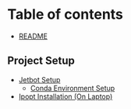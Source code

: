 # Table of contents

* [README](README.md)

## Project Setup

* [Jetbot Setup](project-setup/jetbot-setup/README.md)
  * [Conda Environment Setup](project-setup/jetbot-setup/conda-environment-setup.md)
* [Ipopt Installation (On Laptop)](project-setup/ipopt-installation-on-laptop.md)
